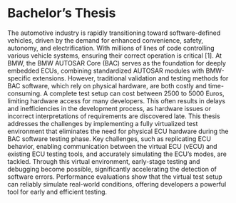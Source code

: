 # Bachelor’s Thesis

The automotive industry is rapidly transitioning toward software-defined vehicles, driven by
the demand for enhanced convenience, safety, autonomy, and electrification. With millions of
lines of code controlling various vehicle systems, ensuring their correct operation is critical [1].
At BMW, the BMW AUTOSAR Core (BAC) serves as the foundation for deeply embedded
ECUs, combining standardized AUTOSAR modules with BMW-specific extensions. However,
traditional validation and testing methods for BAC software, which rely on physical hardware,
are both costly and time-consuming. A complete test setup can cost between 2500 to 5000
Euros, limiting hardware access for many developers. This often results in delays and
inefficiencies in the development process, as hardware issues or incorrect interpretations of
requirements are discovered late.
This thesis addresses the challenges by implementing a fully virtualized test environment
that eliminates the need for physical ECU hardware during the BAC software testing phase.
Key challenges, such as replicating ECU behavior, enabling communication between the
virtual ECU (vECU) and existing ECU testing tools, and accurately simulating the ECU’s
modes, are tackled. Through this virtual environment, early-stage testing and debugging
become possible, significantly accelerating the detection of software errors. Performance
evaluations show that the virtual test setup can reliably simulate real-world conditions,
offering developers a powerful tool for early and efficient testing.
